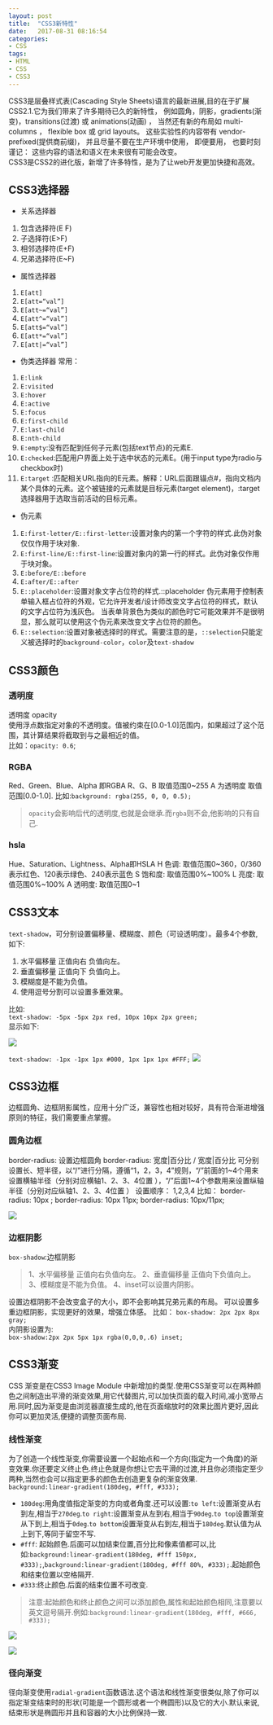 ```yaml
---
layout: post
title:  "CSS3新特性"
date:   2017-08-31 08:16:54
categories:
- CSS
tags:
- HTML
- CSS
- CSS3
---
```




CSS3是层叠样式表(Cascading Style Sheets)语言的最新进展,目的在于扩展CSS2.1.它为我们带来了许多期待已久的新特性， 例如圆角，阴影，gradients(渐变)，transitions(过渡) 或 animations(动画) ， 当然还有新的布局如 multi-columns ， flexible box 或 grid layouts。 这些实验性的内容带有 vendor-prefixed(提供商前缀)， 并且尽量不要在生产环境中使用， 即便要用， 也要时刻谨记： 这些内容的语法和语义在未来很有可能会改变。    
CSS3是CSS2的进化版，新增了许多特性，是为了让web开发更加快捷和高效。







## CSS3选择器


- 关系选择器
1. 包含选择符(E F)
2. 子选择符(E>F)
3. 相邻选择符(E+F)
4. 兄弟选择符(E~F)

- 属性选择器
1. `E[att]`
2. `E[att=“val”]`
3. `E[att~=“val”]`
4. `E[att^=“val”]`
5. `E[att$=“val”]`
6. `E[att*=“val”]`
7. `E[att|=“val”]`

- 伪类选择器
常用：
1. `E:link`
2. `E:visited`
3. `E:hover`
4. `E:active`
5. `E:focus`
6. `E:first-child`
7. `E:last-child`
8. `E:nth-child`
9. `E:empty`:没有匹配到任何子元素(包括text节点)的元素E.
10. `E:checked`:匹配用户界面上处于选中状态的元素E。(用于input type为radio与checkbox时)
11. `E:target` :匹配相关URL指向的E元素。解释：URL后面跟锚点#，指向文档内某个具体的元素。这个被链接的元素就是目标元素(target element)，:target选择器用于选取当前活动的目标元素。

- 伪元素
1. `E:first-letter/E::first-letter`:设置对象内的第一个字符的样式.此伪对象仅仅作用于块对象.
2. `E:first-line/E::first-line`:设置对象内的第一行的样式。此伪对象仅作用于块对象。
3. `E:before/E::before`
4. `E:after/E::after`
5. `E::placeholder`:设置对象文字占位符的样式.::placeholder 伪元素用于控制表单输入框占位符的外观，它允许开发者/设计师改变文字占位符的样式，默认的文字占位符为浅灰色。
当表单背景色为类似的颜色时它可能效果并不是很明显，那么就可以使用这个伪元素来改变文字占位符的颜色。
6. `E::selection`:设置对象被选择时的样式。需要注意的是，`::selection`只能定义被选择时的`background-color`，`color`及`text-shadow`

## CSS3颜色

### 透明度

透明度 opacity    
使用浮点数指定对象的不透明度。值被约束在[0.0-1.0]范围内，如果超过了这个范围，其计算结果将截取到与之最相近的值。   
比如：`opacity: 0.6`;

### RGBA

Red、Green、Blue、Alpha 即RGBA
R、G、B 取值范围0~255 A 为透明度 取值范围[0.0-1.0].
比如:`background: rgba(255, 0, 0, 0.5);`

>`opacity`会影响后代的透明度,也就是会继承.而`rgba`则不会,他影响的只有自己.

### hsla

Hue、Saturation、Lightness、Alpha即HSLA
H 色调: 取值范围0~360，0/360表示红色、120表示绿色、240表示蓝色
S 饱和度: 取值范围0%~100%
L 亮度: 取值范围0%~100%
A 透明度: 取值范围0~1

## CSS3文本

`text-shadow`，可分别设置偏移量、模糊度、颜色（可设透明度）。最多4个参数,如下:

1. 水平偏移量 正值向右 负值向左。
2. 垂直偏移量 正值向下 负值向上。
3. 模糊度是不能为负值。
4. 使用逗号分割可以设置多重效果。

比如:    
`text-shadow: -5px -5px 2px red, 10px 10px 2px green;`    
显示如下:

![](http://assets.qipo.net/text.png)

`text-shadow: -1px -1px 1px #000, 1px 1px 1px #FFF;`
![](http://assets.qipo.net/text1.png)

## CSS3边框

边框圆角、边框阴影属性，应用十分广泛，兼容性也相对较好，具有符合渐进增强原则的特征，我们需要重点掌握。

### 圆角边框

border-radius: 设置边框圆角
border-radius: 宽度|百分比 / 宽度|百分比
可分别设置长、短半径，以“/”进行分隔，遵循“1，2，3，4”规则，“/”前面的1~4个用来设置横轴半径（分别对应横轴1、2、3、4位置 ），“/”后面1~4个参数用来设置纵轴半径（分别对应纵轴1、2、3、4位置 ）
设置顺序： 1,2,3,4
比如：
border-radius: 10px ;
border-radius: 10px 11px;
border-radius: 10px/11px;

![](http://assets.qipo.net/border.png)

### 边框阴影

`box-shadow`:边框阴影  

>1、水平偏移量 正值向右负值向左。
2、垂直偏移量 正值向下负值向上。
3、模糊度是不能为负值。
4、inset可以设置内阴影。

设置边框阴影不会改变盒子的大小，即不会影响其兄弟元素的布局。
可以设置多重边框阴影，实现更好的效果，增强立体感。
比如：
`box-shadow: 2px 2px 8px gray;`   
内阴影设置为:    
`box-shadow:2px 2px 5px 1px rgba(0,0,0,.6) inset;`

## CSS3渐变

CSS 渐变是在CSS3 Image Module 中新增加的类型.使用CSS渐变可以在两种颜色之间制造出平滑的渐变效果,用它代替图片,可以加快页面的载入时间,减小宽带占用.同时,因为渐变是由浏览器直接生成的,他在页面缩放时的效果比图片更好,因此你可以更加灵活,便捷的调整页面布局.

### 线性渐变

为了创造一个线性渐变,你需要设置一个起始点和一个方向(指定为一个角度)的渐变效果.你还要定义终止色.终止色就是你想让它去平滑的过渡,并且你必须指定至少两种,当然也会可以指定更多的颜色去创造更复杂的渐变效果.   
`background:linear-gradient(180deg, #fff, #333);`       

- `180deg`:用角度值指定渐变的方向或者角度.还可以设置:`to left`:设置渐变从右到左,相当于`270deg`.`to right`:设置渐变从左到右,相当于`90deg`.`to top`设置渐变从下到上,相当于`0deg`.`to bottom`设置渐变从右到左,相当于`180deg`.默认值为从上到下,等同于留空不写.
- `#fff`: 起始颜色.后面可以加结束位置,百分比和像素值都可以,比如:`background:linear-gradient(180deg, #fff 150px, #333);`,`background:linear-gradient(180deg, #fff 80%, #333);`.起始颜色和结束位置以空格隔开.
- `#333`:终止颜色.后面的结束位置不可改变.

> 注意:起始颜色和终止颜色之间可以添加颜色,属性和起始颜色相同,注意要以英文逗号隔开.例如:`background:linear-gradient(180deg, #fff, #666, #333);`

![](http://assets.qipo.net/linear-gradient.png)

![](http://assets.qipo.net/linear-gradient1.png)

### 径向渐变

径向渐变使用`radial-gradient`函数语法.这个语法和线性渐变很类似,除了你可以指定渐变结束时的形状(可能是一个圆形或者一个椭圆形)以及它的大小.默认来说,结束形状是椭圆形并且和容器的大小比例保持一致.
